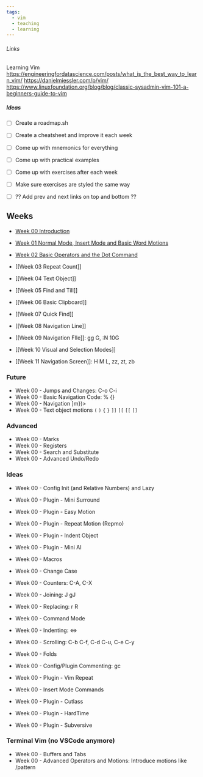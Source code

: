 ```yaml
---
tags:
  - vim
  - teaching
  - learning
---
```


###### Links

Learning Vim
https://engineeringfordatascience.com/posts/what_is_the_best_way_to_learn_vim/
https://danielmiessler.com/p/vim/
https://www.linuxfoundation.org/blog/blog/classic-sysadmin-vim-101-a-beginners-guide-to-vim

##### Ideas
- [ ] Create a roadmap.sh
- [ ] Create a cheatsheet and improve it each week
- [ ] Come up with mnemonics for everything 
- [ ] Come up with practical examples 
- [ ] Come up with exercises after each week
- [ ] Make sure exercises are styled the same way
- [ ] ?? Add prev and next links on top and bottom ??



## Weeks
- [Week 00 Introduction](Vim/Weekly%20Tutorials/Week%2000%20Introduction.md)
- [Week 01 Normal Mode, Insert Mode and Basic Word Motions](Vim/Weekly%20Tutorials/Week%2001%20Normal%20Mode,%20Insert%20Mode%20and%20Basic%20Word%20Motions.md)
- [Week 02 Basic Operators and the Dot Command](Vim/Weekly%20Tutorials/Week%2002%20Basic%20Operators%20and%20the%20Dot%20Command.md)
- [[Week 03 Repeat Count]]
- [[Week 04 Text Object]]
- [[Week 05 Find and Till]]
- [[Week 06 Basic Clipboard]]
- [[Week 07 Quick Find]]
- [[Week 08 Navigation Line]]

- [[Week 09 Navigation FIle]]: gg G, :N 10G
- [[Week 10 Visual and Selection Modes]]
- [[Week 11 Navigation Screen]]: H M L, zz, zt, zb

### Future
- Week 00 - Jumps and Changes: C-o C-i
- Week 00 - Basic Navigation Code: % {}
- Week 00 - Navigation ]m})>
- Week 00 - Text object motions `(` `)` `{` `}` `]]` `][` `[[` `[]`

### Advanced
- Week 00 - Marks
- Week 00 - Registers
- Week 00 - Search and Substitute
- Week 00 - Advanced Undo/Redo

### Ideas
- Week 00 - Config Init (and Relative Numbers) and Lazy
- Week 00 - Plugin - Mini Surround
- Week 00 - Plugin - Easy Motion
- Week 00 - Plugin - Repeat Motion (Repmo)
- Week 00 - Plugin - Indent Object
- Week 00 - Plugin - Mini AI
- Week 00 - Macros

- Week 00 - Change Case
- Week 00 - Counters: C-A, C-X
- Week 00 - Joining: J gJ
- Week 00 - Replacing: r R
- Week 00 - Command Mode
- Week 00 - Indenting: <=>
- Week 00 - Scrolling: C-b C-f, C-d C-u, C-e C-y
- Week 00 - Folds
- Week 00 - Config/Plugin Commenting: gc
- Week 00 - Plugin - Vim Repeat
- Week 00 - Insert Mode Commands
- Week 00 - Plugin - Cutlass
- Week 00 - Plugin - HardTime
- Week 00 - Plugin - Subversive

### Terminal Vim (no VSCode anymore)
- Week 00 - Buffers and Tabs
- Week 00 - Advanced Operators and Motions: Introduce motions like /pattern
